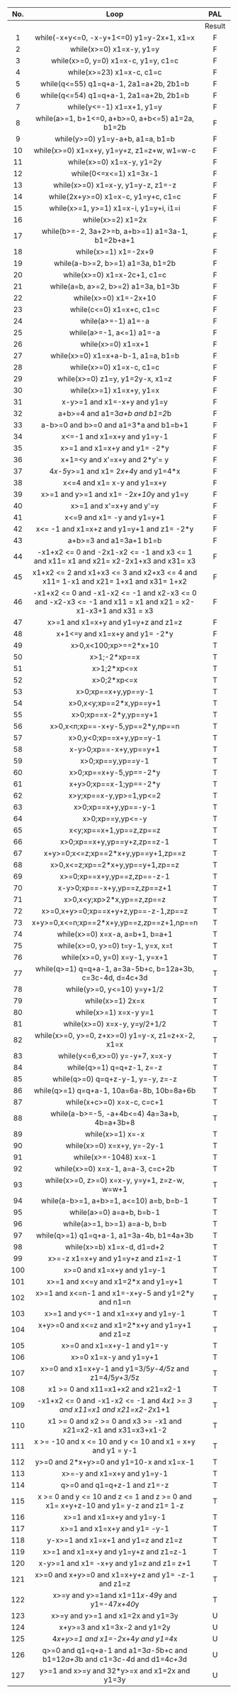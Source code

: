| No.  |                             Loop                             |  PAL   |       |   ST   |       |   TS   |       | irankfinder |       | lassoranker |
| :--: | :----------------------------------------------------------: | :----: | :---: | :----: | :---: | :----: | :---: | :---------: | :---: | :---------: |
|      |                                                              | Result | Time  | Result | Time  | Result | Time  |   Result    | Time  |   Result    |
|  1   |          while(-x+y<=0, -x-y+1<=0) y1=y-2x+1, x1=x           |   F    | 0.016 |   F    | 0.015 |   F    | 0.015 |      U      |   \   |      U      |
|  2   |                   while(x>=0) x1=x-y, y1=y                   |   F    | 0.016 |   F    | 0.016 |   F    | 0.015 |      F      | 0.155 |      F      |
|  3   |             while(x>=0, y=0) x1=x-c, y1=y, c1=c              |   F    | 0.02  |   F    | 0.02  |   F    | 0.02  |      F      | 0.15  |      F      |
|  4   |                  while(x>=23) x1=x-c, c1=c                   |   F    | 0.016 |   F    | 0.015 |   F    | 0.016 |      F      | 0.159 |      F      |
|  5   |            while(q<=55) q1=q+a-1, 2a1=a+2b, 2b1=b            |   F    | 0.019 |   F    | 0.019 |   F    | 0.018 |      F      | 0.159 |      U      |
|  6   |            while(q<=54) q1=q+a-1, 2a1=a+2b, 2b1=b            |   F    | 0.02  |   F    | 0.02  |   F    | 0.019 |      F      | 0.168 |      U      |
|  7   |                  while(y<=-1) x1=x+1, y1=y                   |   F    | 0.047 |   F    | 0.046 |   F    | 0.046 |      F      | 0.124 |      F      |
|  8   |       while(a>=1, b+1<=0, a+b>=0, a+b<=5) a1=2a, b1=2b       |   F    | 0.031 |   F    | 0.029 |   F    | 0.03  |      F      | 0.166 |      F      |
|  9   |               while(y>=0) y1=y-a+b, a1=a, b1=b               |   F    | 0.02  |   F    | 0.02  |   F    | 0.018 |      F      | 0.17  |      F      |
|  10  |          while(x>=0) x1=x+y, y1=y+z, z1=z+w, w1=w-c          |   F    | 0.029 |   F    | 0.027 |   F    | 0.026 |      F      | 0.167 |      F      |
|  11  |                  while(x>=0) x1=x-y, y1=2y                   |   F    | 0.015 |   F    | 0.015 |   F    | 0.014 |      U      |   \   |      F      |
|  12  |                    while(0<=x<=1) x1=3x-1                    |   F    | 0.016 |   F    | 0.014 |   F    | 0.012 |      U      |   \   |      F      |
|  13  |              while(x>=0) x1=x-y, y1=y-z, z1=-z               |   F    | 0.019 |   F    | 0.019 |   F    | 0.018 |      F      | 0.184 |      F      |
|  14  |             while(2x+y>=0) x1=x-c, y1=y+c, c1=c              |   F    | 0.019 |   F    | 0.019 |   F    | 0.019 |      F      | 0.159 |      F      |
|  15  |            while(x>=1, y>=1) x1=x-i, y1=y+i, i1=i            |   F    | 0.02  |   F    | 0.02  |   F    | 0.019 |      F      | 0.156 |      F      |
|  16  |                      while(x>=2) x1=2x                       |   F    | 0.041 |   F    | 0.039 |   F    | 0.039 |      F      | 0.14  |      F      |
|  17  |       while(b>=-2, 3a+2>=b, a+b>=1) a1=3a-1, b1=2b+a+1       |   F    | 0.128 |   F    | 0.132 |   F    | 0.133 |      F      | 0.186 |      F      |
|  18  |                     while(x>=1) x1=-2x+9                     |   F    | 0.014 |   F    | 0.012 |   F    | 0.013 |      F      | 0.158 |      F      |
|  19  |               while(a-b>=2, b>=1) a1=3a, b1=2b               |   F    | 0.055 |   F    | 0.05  |   F    | 0.051 |      F      | 0.156 |      F      |
|  20  |                 while(x>=0) x1=x-2c+1, c1=c                  |   F    | 0.016 |   F    | 0.016 |   F    | 0.014 |      F      | 0.145 |      F      |
|  21  |             while(a=b, a>=2, b>=2) a1=3a, b1=3b              |   F    | 0.054 |   F    | 0.053 |   F    | 0.053 |      F      | 0.152 |      F      |
|  22  |                    while(x>=0) x1=-2x+10                     |   F    | 0.013 |   F    | 0.012 |   F    | 0.013 |      U      |   \   |      U      |
|  23  |                   while(c<=0) x1=x+c, c1=c                   |   F    | 0.016 |   F    | 0.015 |   F    | 0.014 |      F      | 0.147 |      F      |
|  24  |                      while(a>=-1) a1=-a                      |   F    | 0.013 |   F    | 0.012 |   F    | 0.013 |      F      | 0.143 |      F      |
|  25  |                   while(a>=-1, a<=1) a1=-a                   |   F    | 0.015 |   F    | 0.014 |   F    | 0.013 |      F      | 0.147 |      F      |
|  26  |                      while(x>=0) x1=x+1                      |   F    | 0.04  |   F    | 0.038 |   F    | 0.038 |      F      | 0.138 |      F      |
|  27  |              while(x>=0) x1=x+a-b-1, a1=a, b1=b              |   F    | 0.019 |   F    | 0.019 |   F    | 0.017 |      F      | 0.122 |      F      |
|  28  |                   while(x>=0) x1=x-c, c1=c                   |   F    | 0.016 |   F    | 0.016 |   F    | 0.015 |      F      | 0.14  |      F      |
|  29  |               while(x>=0) z1=y, y1=2y-x, x1=z                |   F    | 0.019 |   F    | 0.019 |   F    | 0.018 |      U      |   \   |      F      |
|  30  |                   while(x>=1) x1=x+y, y1=x                   |   F    | 0.104 |   F    | 0.104 |   F    | 0.105 |      U      |   \   |      F      |
|  31  |                 x-y>=1 and x1=-x+y  and y1=y                 |   F    | 0.041 |   F    | 0.014 |   F    | 0.014 |      F      | 0.16  |      F      |
|  32  |                a+b>=4 and a1=3*a+b and b1=2*b                |   F    | 0.048 |   F    | 0.045 |   F    | 0.049 |      U      |   \   |      F      |
|  33  |            a-b>=0 and b>=0 and a1=3*a and b1=b+1             |   F    | 0.115 |   F    | 0.115 |   F    | 0.121 |      U      |   \   |      F      |
|  34  |                 x<=-1 and x1=x+y and y1=y-1                  |   F    | 0.106 |   F    | 0.107 |   F    | 0.107 |      F      | 0.152 |      F      |
|  35  |                 x>=1 and x1=x+y and y1= -2*y                 |   F    | 0.015 |   F    | 0.019 |   F    | 0.014 |      F      | 0.158 |      F      |
|  36  |                x+1=<y and x'=x+y  and 2*y'= y                |   F    | 0.017 |   F    | 0.015 |   F    | 0.014 |      F      | 0.15  |      F      |
|  37  |           4*x-5*y>=1 and x1= 2*x+4*y   and y1=4*x            |   F    | 0.108 |   F    | 0.11  |   F    | 0.111 |      F      | 0.189 |      F      |
|  38  |                 x<=4 and x1= x-y  and y1=x+y                 |   F    | 0.015 |   F    | 0.015 |   F    | 0.016 |      F      | 0.175 |      F      |
|  39  |           x>=1 and y>=1 and x1= -2*x+10*y and y1=y           |   F    | 0.016 |   F    | 0.016 |   F    | 0.015 |      F      | 0.171 |      F      |
|  40  |                  x>=1 and  x'=x+y and  y'=y                  |   F    | 0.015 |   F    | 0.018 |   F    | 0.014 |      F      | 0.177 |      F      |
|  41  |                  x<=9 and x1= -y and y1=y+1                  |   F    | 0.105 |   F    | 0.106 |   F    | 0.107 |      F      | 0.174 |      F      |
|  42  |          x<= -1 and x1=x+z  and y1=y+1 and z1= -2*y          |   F    | 0.129 |   F    | 0.133 |   F    | 0.132 |      F      | 0.208 |      F      |
|  43  |                   a+b>=3 and a1=3a+1 b1=b                    |   F    | 0.015 |   F    | 0.018 |   F    | 0.014 |      F      | 0.16  |      F      |
|  44  | -x1+x2 <= 0 and -2x1-x2 <= -1 and x3 <= 1 and x11= x1  and x21= x2-2x1+x3 and x31= x3 |   F    | 0.022 |   F    | 0.021 |   F    | 0.02  |      F      | 0.175 |      U      |
|  45  | x1+x2 <= 2 and x1+x3 <= 3 and x2+x3 <= 4 and x11=  1-x1 and x21= 1+x1 and x31= 1+x2 |   F    | 0.023 |   F    | 0.021 |   F    | 0.021 |      U      |   \   |      U      |
|  46  | -x1+x2 <= 0 and   -x1-x2 <= -1 and x2-x3 <= 0 and -x2-x3 <= -1 and x11 = x1 and  x21 = x2-x1-x3+1 and x31 = x3 |   F    | 0.022 |   F    | 0.021 |   F    | 0.022 |      U      |   \   |      U      |
|  47  |             x>=1 and x1=x+y and y1=y+z and z1=z              |   F    | 0.019 |   F    | 0.021 |   F    | 0.017 |      U      |   \   |      F      |
|  48  |                x+1<=y and x1=x+y and y1= -2*y                |   F    | 0.015 |   F    | 0.017 |   F    | 0.014 |      F      | 0.158 |      F      |
|  49  |                    x>0,x<100;xp>==2*x+10                     |   T    | 0.031 |   T    | 0.032 |   T    | 0.034 |      T      | 0.169 |      F      |
|  50  |                         x>1;-2*xp==x                         |   T    | 0.029 |   T    | 0.03  |   T    | 0.031 |      T      | 0.163 |      T      |
|  51  |                         x>1;2*xp<=x                          |   T    | 0.028 |   T    | 0.028 |   T    | 0.029 |      T      | 0.162 |      F      |
|  52  |                         x>0;2*xp<=x                          |   T    | 0.027 |   T    | 0.027 |   T    | 0.031 |      T      | 0.164 |      F      |
|  53  |                     x>0;xp==x+y,yp==y-1                      |   T    | 0.033 |   T    | 0.033 |   T    | 0.034 |      T      | 0.207 |      T      |
|  54  |                   x>0,x<y;xp==2*x,yp==y+1                    |   T    | 0.038 |   T    | 0.04  |   T    | 0.044 |      T      | 0.219 |      T      |
|  55  |                    x>0;xp==x-2*y,yp==y+1                     |   T    | 0.033 |   T    | 0.033 |   T    | 0.035 |      T      | 0.208 |      T      |
|  56  |               x>0,x<n;xp==-x+y-5,yp==2*y,np==n               |   T    | 0.044 |   T    | 0.047 |   T    | 0.049 |      T      | 0.215 |      T      |
|  57  |                   x>0,y<0;xp==x+y,yp==y-1                    |   T    | 0.04  |   T    | 0.039 |   T    | 0.04  |      T      | 0.182 |      T      |
|  58  |                    x-y>0;xp==-x+y,yp==y+1                    |   T    | 0.034 |   T    | 0.035 |   T    | 0.036 |      T      | 0.188 |      T      |
|  59  |                      x>0;xp==y,yp==y-1                       |   T    | 0.031 |   T    | 0.032 |   T    | 0.033 |      T      | 0.193 |      T      |
|  60  |                    x>0;xp==x+y-5,yp==-2*y                    |   T    | 0.033 |   T    | 0.034 |   T    | 0.036 |      T      | 0.184 |      T      |
|  61  |                    x+y>0;xp==x-1;yp==-2*y                    |   T    | 0.035 |   T    | 0.035 |   T    | 0.036 |      T      | 0.184 |      T      |
|  62  |                   x>y;xp==x-y,yp>=1,yp<=2                    |   T    | 0.037 |   T    | 0.038 |   T    | 0.038 |      T      | 0.161 |      F      |
|  63  |                     x>0;xp==x+y,yp==-y-1                     |   T    | 0.034 |   T    | 0.035 |   T    | 0.038 |      T      | 0.185 |      T      |
|  64  |                       x>0;xp==y,yp<=-y                       |   T    | 0.031 |   T    | 0.032 |   T    | 0.035 |      T      | 0.202 |      F      |
|  65  |                   x<y;xp==x+1,yp==z,zp==z                    |   T    | 0.038 |   T    | 0.039 |   T    | 0.043 |      T      | 0.203 |      T      |
|  66  |                 x>0;xp==x+y,yp==y+z,zp==z-1                  |   T    | 0.036 |   T    | 0.037 |   T    | 0.037 |      T      | 0.254 |      T      |
|  67  |             x+y>=0;x<=z;xp==2*x+y,yp==y+1,zp==z              |   T    | 0.042 |   T    | 0.046 |   T    | 0.048 |      T      | 0.215 |      T      |
|  68  |               x>0,x<=z;xp==2*x+y,yp==y+1,zp==z               |   T    | 0.041 |   T    | 0.043 |   T    | 0.045 |      T      | 0.214 |      T      |
|  69  |                 x>=0;xp==x+y,yp==z,zp==-z-1                  |   T    | 0.038 |   T    | 0.039 |   T    | 0.042 |      T      | 0.256 |      T      |
|  70  |                 x-y>0;xp==-x+y,yp==z,zp==z+1                 |   T    | 0.039 |   T    | 0.039 |   T    | 0.04  |      T      | 0.205 |      T      |
|  71  |                  x>0,x<y;xp>2*x,yp==z,zp==z                  |   T    | 0.039 |   T    | 0.041 |   T    | 0.044 |      T      | 0.213 |      F      |
|  72  |             x>=0,x+y>=0;xp==x+y+z,yp==-z-1,zp==z             |   T    | 0.046 |   T    | 0.048 |   T    | 0.054 |      T      | 0.171 |      T      |
|  73  |          x+y>=0,x<=n;xp==2*x+y,yp==z,zp==z+1,np==n           |   T    | 0.047 |   T    | 0.049 |   T    | 0.052 |      T      | 0.299 |      T      |
|  74  |               while(x>=0) x=x-a, a=b+1, b=a+1                |   T    | 0.039 |   T    | 0.041 |   T    | 0.04  |      T      | 0.251 |      T      |
|  75  |              while(x>=0, y>=0) t=y-1, y=x, x=t               |   T    | 0.041 |   T    | 0.042 |   T    | 0.044 |      T      | 0.164 |      T      |
|  76  |                while(x>=0, y=0) x=y-1, y=x+1                 |   T    | 0.034 |   T    | 0.036 |   T    | 0.039 |      T      | 0.158 |      T      |
|  77  |  while(q>=1) q=q+a-1, a=3a-5b+c, b=12a+3b, c=3c-4d, d=4c+3d  |   T    | 0.074 |   T    | 0.078 |   T    | 0.083 |      U      |   \   |      U      |
|  78  |                  while(y>=0, y<=10) y=y+1/2                  |   T    | 0.033 |   T    | 0.034 |   T    | 0.035 |      T      | 0.146 |      F      |
|  79  |                       while(x>=1) 2x=x                       |   T    | 0.029 |   T    | 0.03  |   T    | 0.031 |      T      | 0.141 |      T      |
|  80  |                    while(x>=1) x=x-y y=1                     |   T    | 0.031 |   T    | 0.033 |   T    | 0.034 |      T      | 0.181 |      T      |
|  81  |                 while(x>=0) x=x-y, y=y/2+1/2                 |   T    | 0.034 |   T    | 0.039 |   T    | 0.038 |      T      | 0.183 |      F      |
|  82  |       while(x>=0, y>=0, z+x>=0) y1=y-x, z1=z+x-2, x1=x       |   T    | 0.065 |   T    | 0.068 |   T    | 0.072 |      T      | 0.137 |      T      |
|  83  |                while(y<=6,x>=0) y=-y+7, x=x-y                |   T    | 0.039 |   T    | 0.043 |   T    | 0.041 |      T      | 0.162 |      T      |
|  84  |                  while(q>=1) q=q+z-1, z=-z                   |   T    | 0.033 |   T    | 0.033 |   T    | 0.039 |      T      | 0.177 |      T      |
|  85  |              while(q>=0) q=q+z-y-1, y=-y, z=-z               |   T    | 0.04  |   T    | 0.043 |   T    | 0.043 |      T      | 0.197 |      T      |
|  86  |          while(q>=1) q=q+a-1, 10a=6a-8b, 10b=8a+6b           |   T    | 0.041 |   T    | 0.042 |   T    | 0.046 |      U      |   \   |      U      |
|  87  |                  while(x+c>=0) x=x-c, c=c+1                  |   T    | 0.032 |   T    | 0.033 |   T    | 0.034 |      T      | 0.193 |      T      |
|  88  |         while(a-b>=-5, -a+4b<=4) 4a=3a+b, 4b=a+3b+8          |   T    | 0.045 |   T    | 0.05  |   T    | 0.056 |      T      | 0.174 |      U      |
|  89  |                       while(x>=1) x=-x                       |   T    | 0.032 |   T    | 0.03  |   T    | 0.031 |      T      | 0.141 |      T      |
|  90  |                  while(x>=0) x=x+y, y=-2y-1                  |   T    | 0.035 |   T    | 0.036 |   T    | 0.037 |      T      | 0.184 |      T      |
|  91  |                    while(x>=-1048) x=x-1                     |   T    | 0.029 |   T    | 0.03  |   T    | 0.031 |      T      | 0.142 |      T      |
|  92  |               while(x>=0) x=x-1, a=a-3, c=c+2b               |   T    | 0.044 |   T    | 0.05  |   T    | 0.046 |      T      | 0.178 |      T      |
|  93  |         while(x>=0, z>=0) x=x-y, y=y+1, z=z-w, w=w+1         |   T    | 0.05  |   T    | 0.054 |   T    | 0.058 |      T      | 0.243 |      T      |
|  94  |           while(a-b>=1, a+b>=1, a<=10) a=b, b=b-1            |   T    | 0.041 |   T    | 0.043 |   T    | 0.043 |      T      | 0.166 |      T      |
|  95  |                   while(a>=0) a=a+b, b=b-1                   |   T    | 0.036 |   T    | 0.039 |   T    | 0.037 |      T      | 0.188 |      T      |
|  96  |                 while(a>=1, b>=1) a=a-b, b=b                 |   T    | 0.037 |   T    | 0.038 |   T    | 0.04  |      T      | 0.168 |      T      |
|  97  |           while(q>=1) q1=q+a-1, a1=3a-4b, b1=4a+3b           |   T    | 0.374 |   T    | 0.348 |   T    | 0.423 |      U      |   \   |      T      |
|  98  |                  while(x>=b) x1=x-d, d1=d+2                  |   T    | 0.342 |   T    | 0.129 |   T    | 0.343 |      U      |   \   |      T      |
|  99  |              x>=-z x1=x+y and y1=y+z and z1=z-1              |   T    | 0.108 |   T    | 0.114 |   T    | 0.117 |      T      | 0.252 |      T      |
| 100  |                  x>=0 and x1=x+y and y1=y-1                  |   T    | 0.06  |   T    | 0.062 |   T    | 0.064 |      T      | 0.181 |      T      |
| 101  |             x>=1 and x<=y and  x1=2*x and y1=y+1             |   T    | 0.067 |   T    | 0.071 |   T    | 0.075 |      T      | 0.193 |      T      |
| 102  |      x>=1 and x<=n-1 and x1=-x+y-5 and y1=2*y and n1=n       |   T    | 0.042 |   T    | 0.042 |   T    | 0.043 |      T      | 0.216 |      T      |
| 103  |             x>=1 and y<=-1 and x1=x+y and y1=y-1             |   T    | 0.038 |   T    | 0.041 |   T    | 0.039 |      T      | 0.158 |      T      |
| 104  |       x+y>=0 and x<=z and x1=2*x+y and y1=y+1 and z1=z       |   T    | 0.071 |   T    | 0.077 |   T    | 0.081 |      T      | 0.229 |      T      |
| 105  |                 x>=0 and x1=x+y-1 and y1=-y                  |   T    | 0.038 |   T    | 0.037 |   T    | 0.039 |      T      | 0.186 |      T      |
| 106  |                   x>=0 x1=x-y and  y1=y+1                    |   T    | 0.06  |   T    | 0.062 |   T    | 0.062 |      T      | 0.188 |      T      |
| 107  |   x>=0 and x1=x+y-1 and y1=3/5*y-4/5*z and z1=4/5*y+3/5*z    |   T    | 0.071 |   T    | 0.073 |   T    | 0.079 |      U      |   \   |      T      |
| 108  |             x1 >= 0 and x11=x1+x2 and   x21=x2-1             |   T    | 0.059 |   T    | 0.063 |   T    | 0.062 |      T      | 0.191 |      T      |
| 109  | -x1+x2 <= 0 and -x1-x2 <= -1 and 4*x1 >= 3 and x11=x1  and x21=x2-2*x1+1 |   T    | 0.041 |   T    | 0.042 |   T    | 0.043 |      T      | 0.178 |      U      |
| 110  | x1 >= 0 and x2 >= 0 and x3 >= -x1 and x21=x2-x1 and  x31=x3+x1-2 |   T    | 0.116 |   T    | 0.132 |   T    | 0.129 |      T      | 0.222 |      T      |
| 111  | x >= -10 and x <= 10 and y <= 10 and x1 = x+y and y1  = y-1  |   T    | 0.071 |   T    | 0.076 |   T    | 0.078 |      T      | 0.202 |      T      |
| 112  |          y>=0 and 2*x+y>=0  and y1=10-x and x1=x-1           |   T    | 0.067 |   T    | 0.073 |   T    | 0.071 |      T      | 0.192 |      T      |
| 113  |                 x>=-y and x1=x+y and y1=y-1                  |   T    | 0.038 |   T    | 0.039 |   T    | 0.039 |      T      | 0.186 |      T      |
| 114  |                 q>=0 and q1=q+z-1 and z1=-z                  |   T    | 0.04  |   T    | 0.038 |   T    | 0.041 |      T      | 0.183 |      T      |
| 115  | x >= 0 and y <= 10 and z <= 1 and z >= 0 and  x1= x+y+z-10 and y1= y-z and z1= 1-z |   T    | 0.045 |   T    | 0.045 |   T    | 0.044 |      T      | 0.236 |      T      |
| 116  |                  x>=1 and x1=x+y and y1=y-1                  |   T    | 0.061 |   T    | 0.063 |   T    | 0.067 |      T      |  0.2  |      T      |
| 117  |                x>=1 and x1=x+y and  y1= -y-1                 |   T    | 0.038 |   T    | 0.036 |   T    | 0.039 |      T      | 0.184 |      T      |
| 118  |             y-x>=1 and x1=x+1 and y1=z and z1=z              |   T    | 0.037 |   T    | 0.039 |   T    | 0.037 |      T      | 0.201 |      T      |
| 119  |            x>=1 and x1=x+y and y1=y+z and z1=z-1             |   T    | 0.142 |   T    | 0.154 |   T    | 0.161 |      T      | 0.256 |      T      |
| 120  |          x-y>=1 and x1= -x+y  and y1=z and z1= z+1           |   T    | 0.04  |   T    | 0.039 |   T    | 0.04  |      T      | 0.206 |      T      |
| 121  |      x>=0 and x+y>=0 and x1=x+y+z and y1= -z-1 and z1=z      |   T    | 0.039 |   T    | 0.042 |   T    | 0.042 |      T      | 0.182 |      T      |
| 122  |       x>=y and y>=1and  x1=11*x-49*y and y1=-47*x+40*y       |   T    | 0.041 |   T    | 0.041 |   T    | 0.042 |      T      | 0.163 |      T      |
| 123  |              x>=y and y>=1 and x1=2x and y1=3y               |   U    |   \   |   U    |   \   |   U    |   \   |      U      |   \   |      U      |
| 124  |                 x+y>=3 and x1=3x-2 and y1=2y                 |   U    |   \   |   U    |   \   |   U    |   \   |      U      |   \   |      F      |
| 125  |             4*x+y>=1 and x1=-2*x+4*y and y1=4*x              |   U    |   \   |   U    |   \   |   U    |   \   |      U      |   \   |      F      |
| 126  | q>=0 and q1=q+a-1 and a1=3*a-5*b+c and b1=12*a+3*b and  c1=3*c-4*d and d1=4*c+3*d |   U    |   \   |   U    |   \   |   U    |   \   |      U      |   \   |      U      |
| 127  |        y>=1 and x>=y and 32*y>=x and x1=2x and y1=3y         |   U    |   \   |   U    |   \   |   U    |   \   |      U      |   \   |      U      |